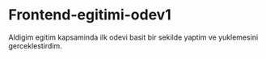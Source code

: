 # Frontend-egitimi-odev1
Aldigim egitim kapsaminda ilk odevi basit bir sekilde yaptim ve yuklemesini gerceklestirdim.
